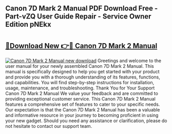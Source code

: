 ## Canon 7D Mark 2 Manual PDF Download Free - Part-vZQ User Guide Repair - Service Owner Edition pNEkx

# <h2><a href="http://bc26220.oget.top/?id=Canon+7D+Mark+2+Manual">🔗Download New 👉🔴 Canon 7D Mark 2 Manual</a></h2>

[![Canon 7D Mark 2 Manual new download](https://i.imgur.com/5g1atiW.png)](http://bc26220.oget.top/?id=Canon+7D+Mark+2+Manual)
Greetings and welcome to the user manual for your newly assembled Canon 7D Mark 2 Manual. This manual is specifically designed to help you get started with your product and provide you with a thorough understanding of its features, functions, and capabilities. You will find step-by-step instructions for installation, usage, maintenance, and troubleshooting. Thank You for Your Support Canon 7D Mark 2 Manual We value your feedback and are committed to providing exceptional customer service. This Canon 7D Mark 2 Manual features a comprehensive set of features to cater to your specific needs. Our expectation is that the Canon 7D Mark 2 Manual has been a valuable and informative resource in your journey to becoming proficient in using your new gadget. Should you need any assistance or clarification, please do not hesitate to contact our support team.
